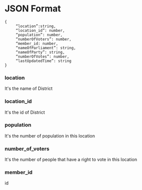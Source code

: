 # JSON Format

```
{
     “location”:string,
     “location_id”: number, 
     “population”: number,
     “numberOfVoters”: number,
     “member_id: number,
     “nameOfParliament”: string,
     “nameOfParty”: string,
     “numberOfVotes”: number,
     “lastUpdatedTime”: string
}
```

### location
It's the name of District

### location_id
It's the id of District

### population
It's the number of population in this location

### number_of_voters
It's the number of people that have a right to vote in this location

### member_id
id